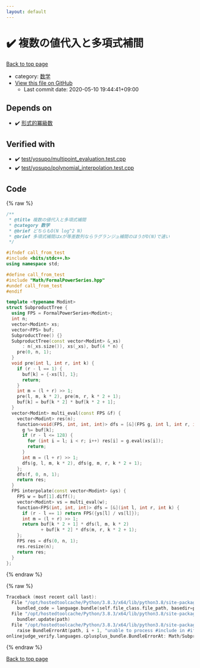 ```yaml
---
layout: default
---
```


<!-- mathjax config similar to math.stackexchange -->
<script type="text/javascript" async
  src="https://cdnjs.cloudflare.com/ajax/libs/mathjax/2.7.5/MathJax.js?config=TeX-MML-AM_CHTML">
</script>
<script type="text/x-mathjax-config">
  MathJax.Hub.Config({
    TeX: { equationNumbers: { autoNumber: "AMS" }},
    tex2jax: {
      inlineMath: [ ['$','$'] ],
      processEscapes: true
    },
    "HTML-CSS": { matchFontHeight: false },
    displayAlign: "left",
    displayIndent: "2em"
  });
</script>

<script type="text/javascript" src="https://cdnjs.cloudflare.com/ajax/libs/jquery/3.4.1/jquery.min.js"></script>
<script src="https://cdn.jsdelivr.net/npm/jquery-balloon-js@1.1.2/jquery.balloon.min.js" integrity="sha256-ZEYs9VrgAeNuPvs15E39OsyOJaIkXEEt10fzxJ20+2I=" crossorigin="anonymous"></script>
<script type="text/javascript" src="../../assets/js/copy-button.js"></script>
<link rel="stylesheet" href="../../assets/css/copy-button.css" />


# :heavy_check_mark: 複数の値代入と多項式補間

<a href="../../index.html">Back to top page</a>

* category: <a href="../../index.html#6e65831863dbf272b7a65cd8df1a440d">数学</a>
* <a href="{{ site.github.repository_url }}/blob/master/Math/SubproductTree.hpp">View this file on GitHub</a>
    - Last commit date: 2020-05-10 19:44:41+09:00




## Depends on

* :heavy_check_mark: <a href="FormalPowerSeries.hpp.html">形式的冪級数</a>


## Verified with

* :heavy_check_mark: <a href="../../verify/test/yosupo/multipoint_evaluation.test.cpp.html">test/yosupo/multipoint_evaluation.test.cpp</a>
* :heavy_check_mark: <a href="../../verify/test/yosupo/polynomial_interpolation.test.cpp.html">test/yosupo/polynomial_interpolation.test.cpp</a>


## Code

<a id="unbundled"></a>
{% raw %}
```cpp
/**
 * @title 複数の値代入と多項式補間
 * @category 数学
 * @brief どちらもO(N log^2 N)
 * @brief 多項式補間はxが等差数列ならラグランジュ補間のほうがO(N)で速い
 */

#ifndef call_from_test
#include <bits/stdc++.h>
using namespace std;

#define call_from_test
#include "Math/FormalPowerSeries.hpp"
#undef call_from_test
#endif

template <typename Modint>
struct SubproductTree {
  using FPS = FormalPowerSeries<Modint>;
  int n;
  vector<Modint> xs;
  vector<FPS> buf;
  SubproductTree() {}
  SubproductTree(const vector<Modint> &_xs)
      : n(_xs.size()), xs(_xs), buf(4 * n) {
    pre(0, n, 1);
  }
  void pre(int l, int r, int k) {
    if (r - l == 1) {
      buf[k] = {-xs[l], 1};
      return;
    }
    int m = (l + r) >> 1;
    pre(l, m, k * 2), pre(m, r, k * 2 + 1);
    buf[k] = buf[k * 2] * buf[k * 2 + 1];
  }
  vector<Modint> multi_eval(const FPS &f) {
    vector<Modint> res(n);
    function<void(FPS, int, int, int)> dfs = [&](FPS g, int l, int r, int k) {
      g %= buf[k];
      if (r - l <= 128) {
        for (int i = l; i < r; i++) res[i] = g.eval(xs[i]);
        return;
      }
      int m = (l + r) >> 1;
      dfs(g, l, m, k * 2), dfs(g, m, r, k * 2 + 1);
    };
    dfs(f, 0, n, 1);
    return res;
  }
  FPS interpolate(const vector<Modint> &ys) {
    FPS w = buf[1].diff();
    vector<Modint> vs = multi_eval(w);
    function<FPS(int, int, int)> dfs = [&](int l, int r, int k) {
      if (r - l == 1) return FPS({ys[l] / vs[l]});
      int m = (l + r) >> 1;
      return buf[k * 2 + 1] * dfs(l, m, k * 2)
             + buf[k * 2] * dfs(m, r, k * 2 + 1);
    };
    FPS res = dfs(0, n, 1);
    res.resize(n);
    return res;
  }
};

```
{% endraw %}

<a id="bundled"></a>
{% raw %}
```cpp
Traceback (most recent call last):
  File "/opt/hostedtoolcache/Python/3.8.3/x64/lib/python3.8/site-packages/onlinejudge_verify/docs.py", line 349, in write_contents
    bundled_code = language.bundle(self.file_class.file_path, basedir=pathlib.Path.cwd())
  File "/opt/hostedtoolcache/Python/3.8.3/x64/lib/python3.8/site-packages/onlinejudge_verify/languages/cplusplus.py", line 185, in bundle
    bundler.update(path)
  File "/opt/hostedtoolcache/Python/3.8.3/x64/lib/python3.8/site-packages/onlinejudge_verify/languages/cplusplus_bundle.py", line 306, in update
    raise BundleErrorAt(path, i + 1, "unable to process #include in #if / #ifdef / #ifndef other than include guards")
onlinejudge_verify.languages.cplusplus_bundle.BundleErrorAt: Math/SubproductTree.hpp: line 13: unable to process #include in #if / #ifdef / #ifndef other than include guards

```
{% endraw %}

<a href="../../index.html">Back to top page</a>

